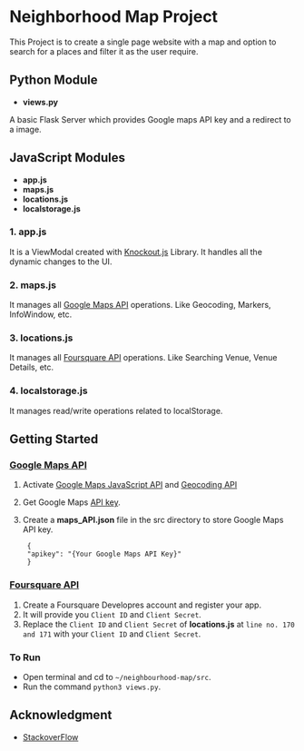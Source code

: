 # Neighborhood Map Project

This Project is to create a single page website with a map and option to search for a places and filter it as the user require.

## Python Module

* **views.py**

A basic Flask Server which provides Google maps API key and a redirect to a image.


## JavaScript Modules
* **app.js**
* **maps.js**
* **locations.js**
* **localstorage.js**


### 1. app.js
It is a ViewModal created with [Knockout.js](https://knockoutjs.com) Library.
It handles all the dynamic changes to the UI.

### 2. maps.js
It manages all [Google Maps API](https://developers.google.com/maps/documentation/) operations. Like Geocoding, Markers, InfoWindow, etc.

### 3. locations.js
It manages all [Foursquare API](https://developer.foursquare.com/) operations. Like Searching Venue, Venue Details, etc.

### 4. localstorage.js
It manages read/write operations related to localStorage.


## Getting Started

### [Google Maps API](https://developers.google.com/maps/documentation/)
1. Activate [Google Maps JavaScript API](https://developers.google.com/maps/documentation/javascript/tutorial) and [Geocoding API](https://developers.google.com/maps/documentation/geocoding/intro)
2. Get Google Maps [API key](https://developers.google.com/maps/documentation/javascript/get-api-key).
3. Create a **maps_API.json** file in the src directory to store Google Maps API key.


 		{
 		"apikey": "{Your Google Maps API Key}"
 		}


### [Foursquare API](https://developer.foursquare.com/)
1. Create a Foursquare Developres account and register your app.
2. It will provide you ```Client ID``` and ```Client Secret```.
3. Replace the ```Client ID``` and ```Client Secret``` of **locations.js** at ```line no. 170 and 171``` with your ```Client ID``` and ```Client Secret```.

### To Run

* Open terminal and cd to ```~/neighbourhood-map/src```.
* Run the command ```python3 views.py```.

## Acknowledgment

* [StackoverFlow](http://stackoverflow.com)
